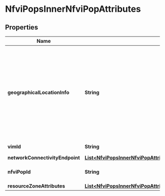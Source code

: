 
# NfviPopsInnerNfviPopAttributes

## Properties
Name | Type | Description | Notes
------------ | ------------- | ------------- | -------------
**geographicalLocationInfo** | **String** | It provides information about the geographic location (e.g. geographic coordinates or address of the building, etc.) of the NFVI resources that the VIM manages. | 
**vimId** | **String** | Identification of the VIM. | 
**networkConnectivityEndpoint** | [**List&lt;NfviPopsInnerNfviPopAttributesNetworkConnectivityEndpoint&gt;**](NfviPopsInnerNfviPopAttributesNetworkConnectivityEndpoint.md) |  | 
**nfviPopId** | **String** | Identification of the NFVI-PoP. | 
**resourceZoneAttributes** | [**List&lt;NfviPopsInnerNfviPopAttributesResourceZoneAttributes&gt;**](NfviPopsInnerNfviPopAttributesResourceZoneAttributes.md) |  | 



